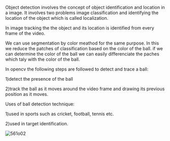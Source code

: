 Object detection involves the concept of object identification and location in a image. It involves two problems image classification and identifying the location of the object which is called localization.

In image tracking the the object and its location is identified from every frame of the video.

We can use segmentation by color meathod for the same purpose. In this we reduce the patches of classification based on the color of the ball. if we can determine the color of the ball we can easily differenciate the paches which taly with the color of the ball.


In opencv the following steps are followed to detect and trace a ball:

1)detect the presence of the ball

2)track the ball as it moves around the video frame and drawing its previous position as it moves.


Uses of ball detection technique:

1)used in sports such as cricket, football, tennis etc.

2)used in target identification.

![561o02](https://user-images.githubusercontent.com/75692297/115142544-f6ed0d80-a05f-11eb-80b8-798a3e3e168b.gif)
